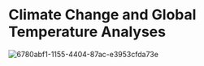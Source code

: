 # Climate Change and Global Temperature Analyses


![6780abf1-1155-4404-87ac-e3953cfda73e](https://user-images.githubusercontent.com/41232180/146675188-a3cc78be-f3c1-44a9-a2bd-78f63092b2be.jpg)
